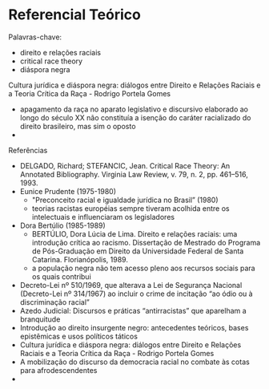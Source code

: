 # Referencial Teórico
Palavras-chave:
- direito e relações raciais
- critical race theory
- diáspora negra


Cultura jurídica e diáspora negra: diálogos entre Direito e Relações Raciais e a Teoria Crítica da Raça - Rodrigo Portela Gomes
- apagamento da raça no aparato legislativo e discursivo elaborado ao longo do século XX não constituía a isenção do caráter racializado do direito brasileiro, mas sim o oposto
- 


Referências
- DELGADO, Richard; STEFANCIC, Jean. Critical Race Theory: An Annotated Bibliography. Virginia Law Review, v. 79, n. 2, pp. 461–516, 1993.
- Eunice Prudente (1975-1980)
  - "Preconceito racial e igualdade jurídica no Brasil” (1980)
  - teorias racistas européias sempre tiveram acolhida entre os intelectuais e influenciaram os legisladores
- Dora Bertúlio (1985-1989)
  - BERTÚLIO, Dora Lúcia de Lima. Direito e relações raciais: uma introdução crítica ao racismo. Dissertação de Mestrado do Programa de Pós-Graduação em Direito da Universidade Federal de Santa Catarina. Florianópolis, 1989.
  - a população negra não tem acesso pleno aos recursos sociais para os quais contribui
- Decreto-Lei nº 510/1969, que alterava a Lei de Segurança Nacional (Decreto-Lei nº 314/1967) ao incluir o crime de incitação “ao ódio ou à discriminação racial”
- Azedo Judicial: Discursos e práticas “antirracistas” que aparelham a branquitude
- Introdução ao direito insurgente negro: antecedentes teóricos, bases epistêmicas e usos políticos táticos
- Cultura jurídica e diáspora negra: diálogos entre Direito e Relações Raciais e a Teoria Crítica da Raça - Rodrigo Portela Gomes
- A mobilização do discurso da democracia racial no combate às cotas para afrodescendentes
- 